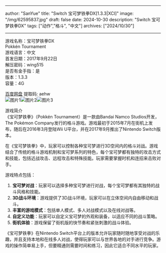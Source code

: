 
---
author: "SanYue"
title: "Switch 宝可梦铁拳DX[1.3.3|XCI]"
image: "/img/62595837.jpg"
draft: false
date: 2024-10-30
description: "Switch 宝可梦铁拳DX"
tags: ["动作","格斗", "中文"]
archives: ["2024/10/30"]

---

游戏名称：宝可梦铁拳DX   
Pokkén Tournament    
游戏语言：中文  
首发日期：2017年9月22日  
解压密码：wing515  
是否有金手指：是  
版本：1.3.3   
容量：4G

[百度网盘](https://pan.baidu.com/s/1UuutmyrmInIclrV00p6goA) 提取码: aehw  
![图片1](/img/ee265192.jpg)![图片2](/img/cdc58af6.png)![图片3](/img/TK.jpg)  

游戏简介  
《宝可梦铁拳》（Pokkén Tournament）是一款由Bandai Namco Studios开发，The Pokémon Company发行的格斗游戏。游戏最初于2015年7月在街机上发布，随后在2016年3月登陆Wii U平台，并在2017年9月推出了Nintendo Switch版本。

在《宝可梦铁拳》中，玩家可以控制各种宝可梦进行3D空间内的格斗对战。游戏结合了传统的格斗游戏机制和宝可梦系列的特色，每个宝可梦都有独特的攻击方式和技能，包括近战攻击、远程攻击和特殊技能。玩家需要掌握时机和连招来击败对手。

游戏特点包括：
1. **宝可梦对战**：玩家可以选择多种宝可梦进行对战，每个宝可梦都有其独特的战斗风格和技能。
2. **3D战斗环境**：游戏提供了3D战斗环境，玩家可以在立体空间内自由移动和战斗。
3. **丰富的游戏模式**：包括单人模式、多人对战模式以及在线对战等。
4. **自定义功能**：玩家可以自定义宝可梦的外观和装备，以适应不同的战斗策略。
5. **街机体验**：游戏保留了街机版的快节奏和紧张刺激的战斗体验。

《宝可梦铁拳》在Nintendo Switch平台上的版本允许玩家随时随地享受对战的乐趣，并且支持本地和在线多人对战，使得玩家可以与世界各地的对手进行竞争。游戏的操作简单易上手，但要精通则需要时间和练习，因此它适合不同水平的玩家。
